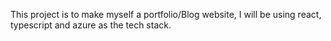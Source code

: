 This project is to make myself a portfolio/Blog website, I will be using react, typescript and azure as the tech stack.
